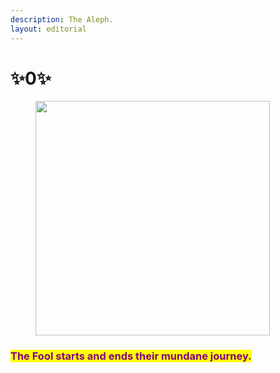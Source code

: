 ```yaml
---
description: The Aleph.
layout: editorial
---
```


# ✨0✨

<figure><img src="../../../../../../.gitbook/assets/pexels-btgl-♡-17834474.jpg" alt="" width="375"><figcaption></figcaption></figure>

### <mark style="color:purple;">The Fool starts and ends their mundane journey.</mark>
